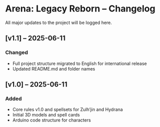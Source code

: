 # Arena: Legacy Reborn – Changelog

All major updates to the project will be logged here.

## [v1.1] – 2025-06-11
### Changed
- Full project structure migrated to English for international release
- Updated README.md and folder names

## [v1.0] – 2025-06-11
### Added
- Core rules v1.0 and spellsets for Zulh’jin and Hydrana
- Initial 3D models and spell cards
- Arduino code structure for characters

